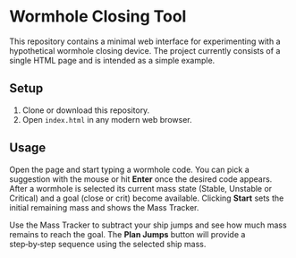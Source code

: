 # Wormhole Closing Tool

This repository contains a minimal web interface for experimenting with a hypothetical wormhole closing device. The project currently consists of a single HTML page and is intended as a simple example.

## Setup

1. Clone or download this repository.
2. Open `index.html` in any modern web browser.

## Usage

Open the page and start typing a wormhole code. You can pick a suggestion with the mouse or hit **Enter** once the desired code appears. After a wormhole is selected its current mass state (Stable, Unstable or Critical) and a goal (close or crit) become available. Clicking **Start** sets the initial remaining mass and shows the Mass Tracker.

Use the Mass Tracker to subtract your ship jumps and see how much mass remains to reach the goal. The **Plan Jumps** button will provide a step‑by‑step sequence using the selected ship mass.

